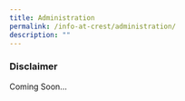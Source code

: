 ```yaml
---
title: Administration
permalink: /info-at-crest/administration/
description: ""
---
```

### Disclaimer

Coming Soon...